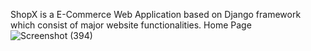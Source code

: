 ShopX is a E-Commerce Web Application based on Django framework which consist of major website functionalities.
Home Page
![Screenshot (394)](https://github.com/RishabhSaxena45/ShopX-Ecommerce-Website-/assets/136158506/74b509c6-9154-4884-99e4-e4c12b98fcd0)
